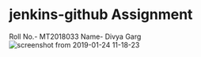 # jenkins-github Assignment

 Roll No.- MT2018033
 Name- Divya Garg
![screenshot from 2019-01-24 11-18-23](https://user-images.githubusercontent.com/42088741/51658523-53226d80-1fce-11e9-9384-7c4da9ac5c3e.png)


